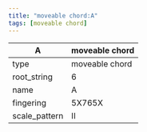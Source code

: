 ```yaml
---
title: "moveable chord:A"
tags: [moveable chord]
---
```


|A|moveable chord|
|---|---|
|type|moveable chord|
|root_string|6|
|name|A|
|fingering|5X765X|
|scale_pattern|II|


